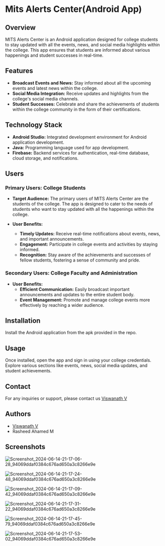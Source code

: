 
# Mits Alerts Center(Android App)




## Overview

MITS Alerts Center is an Android application designed for college students to stay updated with all the events, news, and social media highlights within the college. This app ensures that students are informed about various happenings and student successes in real-time.
## Features

- **Broadcast Events and News:** Stay informed about all the upcoming events and latest news within the college.
- **Social Media Integration:** Receive updates and highlights from the college's social media channels.
- **Student Successes:** Celebrate and share the achievements of students within the college community in the form of their certifications.





## Technology Stack

- **Android Studio:** Integrated development environment for Android application development.
- **Java:** Programming language used for app development.
- **Firebase:** Backend services for authentication, real-time database, cloud storage, and notifications.
## Users

### Primary Users: College Students

- **Target Audience:** The primary users of MITS Alerts Center are the students of the college. The app is designed to cater to the needs of students who want to stay updated with all the happenings within the college.

- **User Benefits:**
    - **Timely Updates:** Receive real-time notifications about events, news, and important announcements.
    - **Engagement:** Participate in college events and activities by staying informed.
    - **Recognition:** Stay aware of the achievements and successes of fellow students, fostering a sense of community and pride.

### Secondary Users: College Faculty and Administration

- **User Benefits:**
    - **Efficient Communication:** Easily broadcast important announcements and updates to the entire student body.
    - **Event Management:** Promote and manage college events more effectively by reaching a wider audience.

## Installation

Install the Android application from the apk provided in the repo.

    
## Usage

Once installed, open the app and sign in using your college credentials. Explore various sections like events, news, social media updates, and student achievements.





## Contact

For any inquiries or support, please contact us [Viswanath V](mailto:viswanath10006@gmail.com?subject=[GitHub]%20Source%20Han%20Sans)
## Authors

- [Viswanath V](https://github.com/Viswa9494)
- Rasheed Ahamed M

## Screenshots



![Screenshot_2024-06-14-21-17-06-28_94069ddaf0384c676ad650a3c8266e9e](https://github.com/Viswa9494/Mits_Alerts-Android-App-/assets/87115305/2732702e-5a32-4dbd-bf1d-1556cfbf4eb3)

![Screenshot_2024-06-14-21-17-24-48_94069ddaf0384c676ad650a3c8266e9e](https://github.com/Viswa9494/Mits_Alerts-Android-App-/assets/87115305/5975b7fe-eb3c-4132-a35e-b9c87b92217c)

![Screenshot_2024-06-14-21-17-09-42_94069ddaf0384c676ad650a3c8266e9e](https://github.com/Viswa9494/Mits_Alerts-Android-App-/assets/87115305/4fed3ac1-0cbc-4f27-96c8-d86409087efc)


![Screenshot_2024-06-14-21-17-31-22_94069ddaf0384c676ad650a3c8266e9e](https://github.com/Viswa9494/Mits_Alerts-Android-App-/assets/87115305/d2ed834e-1333-4d84-97f9-3d2bacf522cd)


![Screenshot_2024-06-14-21-17-45-79_94069ddaf0384c676ad650a3c8266e9e](https://github.com/Viswa9494/Mits_Alerts-Android-App-/assets/87115305/a13dcf4d-92a6-46c6-93f7-bb3e4298c765)



![Screenshot_2024-06-14-21-17-53-02_94069ddaf0384c676ad650a3c8266e9e](https://github.com/Viswa9494/Mits_Alerts-Android-App-/assets/87115305/7b752987-dc15-4fe2-bbc0-96d611622595)


